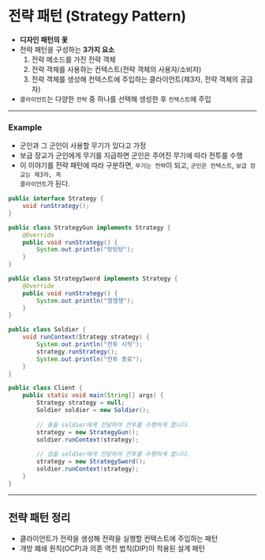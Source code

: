 # 전략 패턴 (Strategy Pattern)
* **디자인 패턴의 꽃**
* 전략 패턴을 구성하는 **3가지 요소**
    1. 전략 메소드를 가진 전략 객체
    2. 전략 객체를 사용하는 컨텍스트(전략 객체의 사용자/소비자)
    3. 전략 객체를 생성해 컨텍스트에 주입하는 클라이언트(제3자, 전략 객체의 공급자)
* ```클라이언트```는 다양한 ```전략``` 중 하나를 선택해 생성한 후 ```컨텍스트```에 주입

---

### Example 
* 군인과 그 군인이 사용할 무기가 있다고 가정
* 보급 장교가 군인에게 무기를 지급하면 군인은 주어진 무기에 따라 전투를 수행
* 이 이야기를 전략 패턴에 따라 구분하면, <code>무기는 전략</code>이 되고, <code>군인은 컨텍스트</code>, <code>보급 장교는 제3자, 즉 클라이언트</code>가 된다.

```java
public interface Strategy {
    void runStrategy();
}
```
```java
public class StrategyGun implements Strategy {
    @Override
    public void runStrategy() {
        System.out.println("탕탕탕");
    }
}
```
```java
public class StrategySword implements Strategy {
    @Override
    public void runStrategy() {
        System.out.println("챙챙챙");
    }
}
```
```java
public class Soldier {
    void runContext(Strategy strategy) {
        System.out.println("전투 시작");
        strategy.runStrategy();
        System.out.println("전투 종료");
    }
}
```
```java
public class Client {
    public static void main(String[] args) {
        Strategy strategy = null;
        Soldier soldier = new Soldier();
        
        // 총을 soldier에게 전달하여 전투를 수행하게 합니다.
        strategy = new StrategyGun();
        soldier.runContext(strategy);
        
        // 검을 soldier에게 전달하여 전투를 수행하게 합니다.
        strategy = new StrategySword();
        soldier.runContext(strategy);
    }
}
```

---

## 전략 패턴 정리
* 클라이언트가 전략을 생성해 전략을 실행할 컨텍스트에 주입하는 패턴
* 개방 폐쇄 원칙(OCP)과 의존 역전 법칙(DIP)이 적용된 설계 패턴
